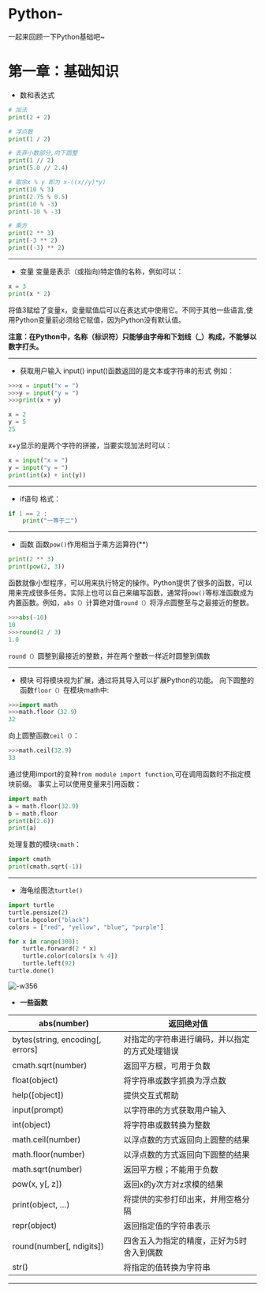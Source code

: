 # Python-
一起来回顾一下Python基础吧~
# 第一章：基础知识
* 数和表达式
  
```PYTHON
# 加法
print(2 + 2)

# 浮点数
print(1 / 2)

# 丢弃小数部分,向下圆整
print(1 // 2)
print(5.0 // 2.4)

# 取余x % y 即为 x-((x//y)*y)
print(10 % 3)
print(2.75 % 0.5)
print(10 % -3)
print(-10 % -3)

# 乘方
print(2 ** 3)
print(-3 ** 2)
print((-3) ** 2)
```

-------

* 变量
变量是表示（或指向)特定值的名称，例如可以：

```Python
x = 3
print(x * 2)
```
将值3赋给了变量x，变量赋值后可以在表达式中使用它。不同于其他一些语言,使用Python变量前必须给它赋值，因为Python没有默认值。

**注意：在Python中，名称（标识符）只能够由字母和下划线（_）构成，不能够以数字打头。**

-------
* 获取用户输入
input()
input()函数返回的是文本或字符串的形式
例如：

```python
>>>x = input("x = ")
>>>y = input("y = ")
>>>print(x + y)

x = 2
y = 5
25
```
x+y显示的是两个字符的拼接，当要实现加法时可以：

```python
x = input("x = ")
y = input("y = ")
print(int(x) + int(y))
```

-------
* if语句
格式：

```python
if 1 == 2 :
    print("一等于二")
```

-------
* 函数
函数`pow()`作用相当于乘方运算符(**)

```python 
print(2 ** 3)
print(pow(2, 3))
```
函数就像小型程序，可以用来执行特定的操作。Python提供了很多的函数，可以用来完成很多任务。实际上也可以自己来编写函数，通常将`pow()`等标准函数成为内置函数。例如，`abs（）`计算绝对值`round（）`将浮点圆整至与之最接近的整数。

```python   
>>>abs(-10)
10
>>>round(2 / 3)
1.0
```
`round（）`圆整到最接近的整数，并在两个整数一样近时圆整到偶数

-------
* 模块
可将模块视为扩展，通过将其导入可以扩展Python的功能。
向下圆整的函数`floor（）`在模块math中:

```python
>>>import math
>>>math.floor（32.9）
32
```
向上圆整函数`ceil（）`：

```python
>>>math.ceil(32.9)
33
```
通过使用import的变种`from module import function`,可在调用函数时不指定模块前缀。
事实上可以使用变量来引用函数：
```python
import math
a = math.floor(32.9)
b = math.floor
print(b(2.6))
print(a)
```
处理复数的模块`cmath`：
```python
import cmath
print(cmath.sqrt(-1))
```

-------
* 海龟绘图法`turtle()`

```python
import turtle
turtle.pensize(2)
turtle.bgcolor("black")
colors = ["red", "yellow", "blue", "purple"]

for x in range(300):
    turtle.forward(2 * x)
    turtle.color(colors[x % 4])
    turtle.left(92)
turtle.done() 
```
![-w356](media/15590193194086/15590276657576.jpg)

* **一些函数**
 
| abs(number) | 返回绝对值 |
| --- | --- |
| bytes(string, encoding[, errors] | 对指定的字符串进行编码，并以指定的方式处理错误 |
| cmath.sqrt(number) | 返回平方根，可用于负数 |
| float(object) | 将字符串或数字抓换为浮点数 |
| help([object]) | 提供交互式帮助 |
| input(prompt) | 以字符串的方式获取用户输入 |
| int(object) | 将字符串或数转换为整数 |
| math.ceil(number) | 以浮点数的方式返回向上圆整的结果 |
| math.floor(number) | 以浮点数的方式返回向下圆整的结果 |
| math.sqrt(number) | 返回平方根；不能用于负数 |
| pow(x, y[, z]) | 返回x的y次方对z求模的结果 |
| print(object, …) | 将提供的实参打印出来，并用空格分隔 |
| repr(object) | 返回指定值的字符串表示 |
| round(number[, ndigits]) | 四舍五入为指定的精度，正好为5时舍入到偶数 |
| str() | 将指定的值转换为字符串  |


-------
